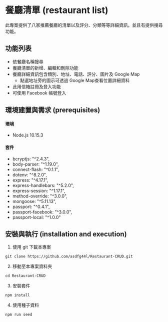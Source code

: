 # 餐廳清單 (restaurant list)
此專案提供了八家推薦餐廳的清單以及評分、分類等等詳細資訊，並且有提供搜尋功能。
## 功能列表
- 依餐廳名稱搜尋
- 餐廳清單的新增、編輯和刪除功能
- 餐廳詳細資訊包含類別、地址、電話、評分、圖片及 Google Map
  - 點選地址旁的圖示可透過 Google Map查看位置詳細資料
- 此用信箱註冊及登入功能
- 可使用 Facebook 帳號登入
## 環境建置與需求 (prerequisites)
#### 環境
- Node.js 10.15.3

#### 套件
- bcryptjs: "^2.4.3",
- body-parser: "^1.19.0",
- connect-flash: "^0.1.1",
- dotenv: "^8.2.0",
- express: "^4.17.1",
- express-handlebars: "^5.2.0",
- express-session: "^1.17.1",
- method-override: "^3.0.0",
- mongoose: "^5.11.13",
- passport: "^0.4.1",
- passport-facebook: "^3.0.0",
- passport-local: "^1.0.0"

## 安裝與執行 (installation and execution)
1. 使用 git 下載本專案
```
git clone https://github.com/asdfg44l/Restaurant-CRUD.git
```
2. 移動至本專案資料夾
```
cd Restaurant-CRUD
```
3. 安裝套件
```
npm install
```
4. 使用種子資料
```
npm run seed
```